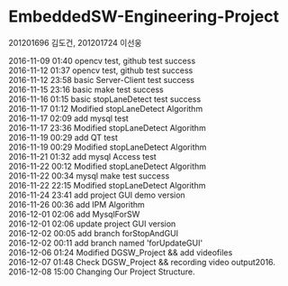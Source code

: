 # EmbeddedSW-Engineering-Project
201201696 김도건, 201201724 이선웅

2016-11-09 01:40 opencv test, github test success  
2016-11-12 01:37 opencv test, github test success  
2016-11-12 23:58 basic Server-Client test success  
2016-11-15 23:16 basic make test success  
2016-11-16 01:15 basic stopLaneDetect test success  
2016-11-17 01:12 Modified stopLaneDetect Algorithm  
2016-11-17 02:09 add mysql test  
2016-11-17 23:36 Modified stopLaneDetect Algorithm  
2016-11-19 00:29 add QT test  
2016-11-19 00:29 Modified stopLaneDetect Algorithm  
2016-11-21 01:32 add mysql Access test  
2016-11-22 00:12 Modified stopLaneDetect Algorithm  
2016-11-22 00:34 mysql make test success  
2016-11-22 22:15 Modified stopLaneDetect Algorithm  
2016-11-24 23:41 add project GUI demo version  
2016-11-26 00:36 add IPM Algorithm  
2016-12-01 02:06 add MysqlForSW  
2016-12-01 02:06 update project GUI version  
2016-12-02 00:05 add branch forStopAndGUI  
2016-12-02 00:11 add branch named 'forUpdateGUI'  
2016-12-06 01:24 Modified DGSW_Project && add videofiles  
2016-12-07 01:48 Check DGSW_Project && recording video output2016.  
2016-12-08 15:00 Changing Our Project Structure.  
